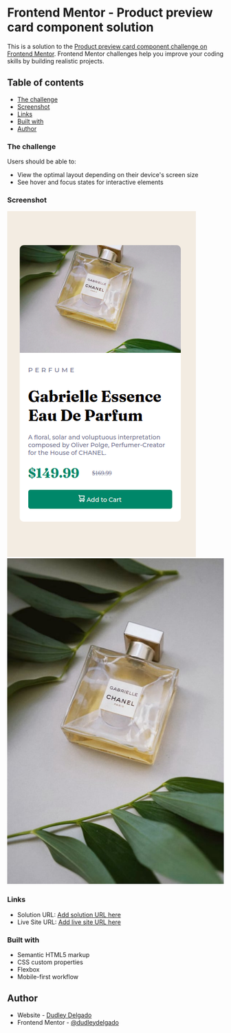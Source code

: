 # Frontend Mentor - Product preview card component solution

This is a solution to the [Product preview card component challenge on Frontend Mentor](https://www.frontendmentor.io/challenges/product-preview-card-component-GO7UmttRfa). Frontend Mentor challenges help you improve your coding skills by building realistic projects. 

## Table of contents

  - [The challenge](#the-challenge)
  - [Screenshot](#screenshot)
  - [Links](#links)
  - [Built with](#built-with)
  - [Author](#author)

### The challenge

Users should be able to:

- View the optimal layout depending on their device's screen size
- See hover and focus states for interactive elements

### Screenshot

![](./images/screenshot-mobile.png)
![](./images/image-product-desktop.jpg)


### Links

- Solution URL: [Add solution URL here](https://www.frontendmentor.io/solutions/product-preview-card-component-fqhSkEkKZ8)
- Live Site URL: [Add live site URL here](https://dudleydelgado.github.io/product-preview-card-component/)


### Built with

- Semantic HTML5 markup
- CSS custom properties
- Flexbox
- Mobile-first workflow

## Author

- Website - [Dudley Delgado](https://dudleydelgado.github.io/dudley-portfolio/)
- Frontend Mentor - [@dudleydelgado](https://www.frontendmentor.io/profile/dudleydelgado)
